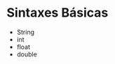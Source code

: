 <h1>Sintaxes Básicas</h1>

<ul>
  <li>String</li>
  <li>int</li>
  <li>float</li>
  <li>double</li>
</ul>
